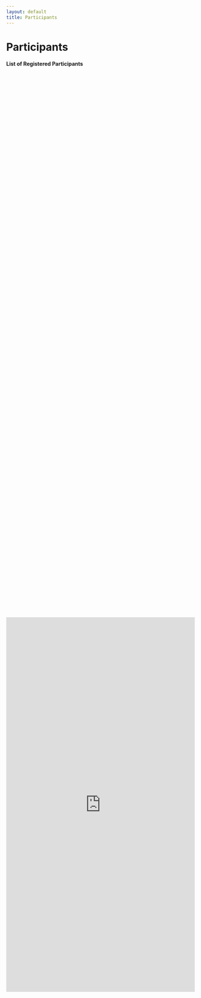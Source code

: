 ```yaml
---
layout: default
title: Participants
---
```


<div class="post">
	<h1 class="pageTitle">Participants</h1>
</div>

<div class="post">
<h4>List of Registered Participants</h4>

<div style="display: flex; justify-content: center; align-items: center; height: 100%;">
    <iframe width="680" height="1000" frameborder="0" scrolling="no" src="https://onedrive.live.com/embed?resid=566141491218E6C9%211836&authkey=%21AN_z1_bMQcOO5D4&em=2&wdAllowInteractivity=False&Item=Table1&wdHideGridlines=True&wdDownloadButton=True&wdInConfigurator=True&wdInConfigurator=True"></iframe>
</div>

<br>
<br>
